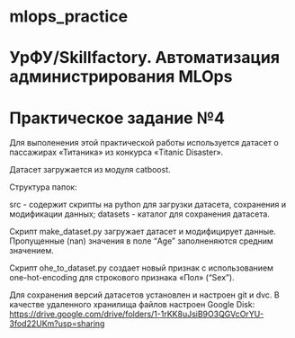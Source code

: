 # mlops_practice
# УрФУ/Skillfactory. Автоматизация администрирования MLOps
# Практическое задание №4

Для выполенения этой практической работы используется датасет о пассажирах «Титаника» 
из конкурса «Titanic Disaster».

Датасет загружается из модуля catboost.

Структура папок:

src - содержит скрипты на python для загрузки датасета, сохранения и модификации данных;
datasets - каталог для сохранения датасета.

Скрипт make_dataset.py загружает датасет и модифицирует данные. Пропущенные (nan) значения
в поле “Age” заполненяются средним значением.

Скрипт ohe_to_dataset.py cоздает новый признак с использованием one-hot-encoding для
строкового признака «Пол» (“Sex”).

Для сохранения версий датасетов установлен и настроен git и dvc. В качестве удаленного 
хранилища файлов настроен Google Disk: 
https://drive.google.com/drive/folders/1-1rKK8uJsiB9O3QGVcOrYU-3fod22UKm?usp=sharing 